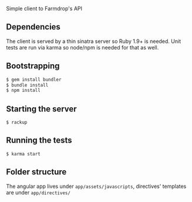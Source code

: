 Simple client to Farmdrop's API

## Dependencies
The client is served by a thin sinatra server so Ruby 1.9+ is needed. Unit tests are run via karma so node/npm is needed for that as well.

## Bootstrapping
```bash
$ gem install bundler
$ bundle install
$ npm install
```

## Starting the server
``$ rackup ``

## Running the tests
``$ karma start``

## Folder structure
The angular app lives under ``app/assets/javascripts``, directives' templates are under ``app/directives/``
